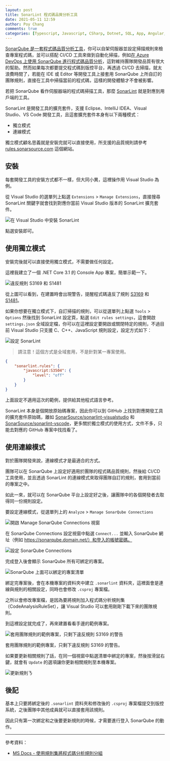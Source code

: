 ```yaml
---
layout: post
title: SonarLint 程式碼品質分析工具
date: 2021-05-11 12:59
author: Poy Chang
comments: true
categories: [Typescript, Javascript, CSharp, Dotnet, SQL, App, Angular, WebAPI, Azure, Develop, Bot, IoT, Docker, PowerShell, Tools, Test, Note, Uncategorized]
---
```

[SonarQube 是一套程式碼品質分析工具](https://blog.poychang.net/sonarqube-csharp/)，你可以自架伺服器並設定掃描規則來檢查專案程式碼，並可以搭配 CI/CD 工具來做到自動化掃描，例如[在 Azure DevOps 上使用 SonarQube 進行程式碼品質分析](https://blog.poychang.net/how-to-config-sonarqube-work-with-vsts/)，這對維持團隊開發品質有很大的幫助。然而如果每次都要提交程式碼到版控平台，再透過 CI/CD 去掃描，就太浪費時間了，若能在 IDE 或 Editor 等開發工具上接套用 SonarQube 上所自訂的團隊規則，直接在工具中掃描當前的程式碼，這樣的開發體驗才不會被影響。

若把 SonarQube 看作伺服器端的程式碼掃描工具，那麼 [SonarLint](https://www.sonarlint.org/) 就是對應到用戶端的工具。

SonarLint 是開發工具的擴充套件，支援 Eclipse、IntelliJ IDEA、Visual Studio、VS Code 開發工具，且這套擴充套件本身有以下兩種模式：

- 獨立模式
- 連線模式

獨立模式顧名思義就是安裝完就可以直接使用，所支援的品質規則請參考 [rules.sonarsource.com](https://rules.sonarsource.com/) 這個網站。

## 安裝

每套開發工具的安裝方式都不一樣，但大同小異，這裡操作用 Visual Studio 為例。

從 Visual Studio 的選單列上點選 `Extensions` > `Manage Extensions`，直接搜尋 SonarLint 關鍵字就會找到對應你當前 Visual Studio 版本的 SonarLint 擴充套件。

![在 Visual Studio 中安裝 SonarLint](https://i.imgur.com/TD7ukhP.png)

點選安裝即可。

## 使用獨立模式

安裝完後就可以直接使用獨立模式，不需要做任何設定。

這裡我建立了一個 .NET Core 3.1 的 Console App 專案，簡單示範一下。

![違反規則 S3169 和 S1481](https://i.imgur.com/KTWzrP3.png)

從上圖可以看到，在建置時會出現警告，提醒程式碼違反了規則 [S3169](https://rules.sonarsource.com/csharp/RSPEC-3169) 和 [S1481](https://rules.sonarsource.com/csharp/RSPEC-1481)。

如果你想要在獨立模式下，自訂掃描的規則，可以從選單列上點選 `Tools` > `Options` 然後找到 SonarLint 設定頁，點選 `Edit rules settings`，這會開啟 `settings.json` 全域設定檔，你可以在這裡設定要開啟或關閉特定的規則，不過目前 Visual Studio 只支援 C、C++、JavaScript 規則設定，設定方式如下：

![設定 SonarLint](https://i.imgur.com/mX60vGf.png)

>請注意！這個方式是全域套用，不是針對某一專案使用。

```json
{
    "sonarlint.rules": {
        "javascript:S3504": {
            "level": "off"
        }
    }
}
```

上面設定不適用這次的範例，提供給其他程式語言參考。

SonarLint 本身是個開放原始碼專案，因此你可以到 GitHub 上找到對應開發工具的擴充套件原始碼，離如 [SonarSource/sonarlint-visualstudio](https://github.com/SonarSource/sonarlint-visualstudio) 和 [SonarSource/sonarlint-vscode](https://github.com/SonarSource/sonarlint-vscode)，更多關於獨立模式的使用方式，文件不多，只能去對應的 GitHub 專案中找找看了。

## 使用連線模式

對於團隊開發來說，連線模式才是最適合的方式。

團隊可以在 SonarQube 上設定好適用於團隊的程式碼品質規則，然後給 CI/CD 工具使用，並且透過 SonarLint 的連線模式來取得團隊自訂的規則，套用到當前的專案之中。

如此一來，就可以在 SonarQube 平台上設定好之後，讓團隊中的各個開發者去取得同一份規則設定。

要設定連線模式，從選單列上的 `Analyze` > `Manage SonarQube Connections`

![開啟 Manage SonarQube Connections 視窗](https://i.imgur.com/NJesRhh.png)

在 SonarQube Connections 設定視窗中點選 `Connect...` 並輸入 SonarQube 網址（例如 https://sonarqube.domain.net/）和登入的帳號密碼。

![設定 SonarQube Connections](https://i.imgur.com/HWIaYbj.png)

完成登入後會顯示 SonarQube 所有可綁定的專案。

![SonarQube 上面可以綁定的專案清單](https://i.imgur.com/zaqStUX.png)

綁定完專案後，會在本機專案的資料夾中建立 `.sonarlint` 資料夾，這裡面會是連線與規則的相關設定，同時也會修改 `.csproj` 專案檔。

之所以會修改專案檔，是因為要將規則加入程式碼分析規則集（CodeAnalysisRuleSet），讓 Visual Studio 可以套用剛剛下載下來的團隊規則。

到這裡設定就完成了，再來建置看看手邊的範例專案。

![套用團隊規則的範例專案，只剩下違反規則 S3169 的警告](https://i.imgur.com/BEUyKzJ.png)

套用團隊規則的範例專案，只剩下違反規則 S3169 的警告。

如果要更新相關規則了話，在同一個視窗中點選清單中綁定的專案，然後按滑鼠右鍵，就會有 `Update` 的選項讓你更新相關規則至本機專案。

![更新規則](https://i.imgur.com/bRCnCbV.png)ㄋ

## 後記

基本上只要將綁定後的 `.sonarlint` 資料夾和修改後的 `.csproj` 專案檔提交到版控系統，之後團隊中其他成員就可以直接套用該規則。

因此只有第一次綁定和之後要更新規則的時候，才需要進行登入 SonarQube 的動作。

----------

參考資料：

* [MS Docs - 使用規則集將程式碼分析規則分組](https://docs.microsoft.com/zh-tw/visualstudio/code-quality/using-rule-sets-to-group-code-analysis-rules?WT.mc_id=DT-MVP-5003022)

